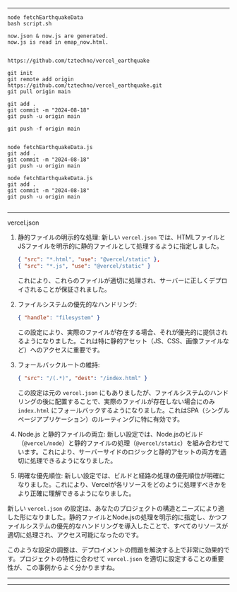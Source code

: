 
---
```
node fetchEarthquakeData
bash script.sh

now.json & now.js are generated.
now.js is read in emap_now.html.


https://github.com/tztechno/vercel_earthquake

git init
git remote add origin https://github.com/tztechno/vercel_earthquake.git
git pull origin main  

git add .
git commit -m "2024-08-18"
git push -u origin main

git push -f origin main


node fetchEarthquakeData.js
git add .
git commit -m "2024-08-18"
git push -u origin main

node fetchEarthquakeData.js
git add .
git commit -m "2024-08-18"
git push -u origin main


```
---

vercel.json

1. 静的ファイルの明示的な処理:
   新しい `vercel.json` では、HTMLファイルとJSファイルを明示的に静的ファイルとして処理するように指定しました。
   ```json
   { "src": "*.html", "use": "@vercel/static" },
   { "src": "*.js", "use": "@vercel/static" }
   ```
   これにより、これらのファイルが適切に処理され、サーバーに正しくデプロイされることが保証されました。

2. ファイルシステムの優先的なハンドリング:
   ```json
   { "handle": "filesystem" }
   ```
   この設定により、実際のファイルが存在する場合、それが優先的に提供されるようになりました。これは特に静的アセット（JS、CSS、画像ファイルなど）へのアクセスに重要です。

3. フォールバックルートの維持:
   ```json
   { "src": "/(.*)", "dest": "/index.html" }
   ```
   この設定は元の `vercel.json` にもありましたが、ファイルシステムのハンドリングの後に配置することで、実際のファイルが存在しない場合にのみ `index.html` にフォールバックするようになりました。これはSPA（シングルページアプリケーション）のルーティングに特に有効です。

4. Node.js と静的ファイルの両立:
   新しい設定では、Node.jsのビルド（`@vercel/node`）と静的ファイルの処理（`@vercel/static`）を組み合わせています。これにより、サーバーサイドのロジックと静的アセットの両方を適切に処理できるようになりました。

5. 明確な優先順位:
   新しい設定では、ビルドと経路の処理の優先順位が明確になりました。これにより、Vercelが各リソースをどのように処理すべきかをより正確に理解できるようになりました。

新しい `vercel.json` の設定は、あなたのプロジェクトの構造とニーズにより適した形になりました。静的ファイルとNode.jsの処理を明示的に指定し、かつファイルシステムの優先的なハンドリングを導入したことで、すべてのリソースが適切に処理され、アクセス可能になったのです。

このような設定の調整は、デプロイメントの問題を解決する上で非常に効果的です。プロジェクトの特性に合わせて `vercel.json` を適切に設定することの重要性が、この事例からよく分かりますね。


---


---